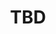 ﻿---
  name: 20d1t1s7
  title: TBD
  content:
  category: UX/UI
  format: Conférence
  speakers: TBD
  room: Auditorium
  time_start: '15:00'
  time_end: '15:45'
---